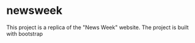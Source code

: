 # newsweek
This project is a replica of the "News Week" website. The project is built with bootstrap
